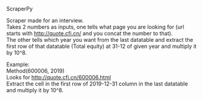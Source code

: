 ScraperPy

Scraper made for an interview.  
Takes 2 numbers as inputs, one tells what page you are looking for (url starts with http://quote.cfi.cn/ and you concat the number to that).  
The other tells which year you want from the last datatable and extract the first row of that datatable (Total equity) at 31-12 of given year and multiply it by 10^8.  

Example:  
Method(600006, 2019)  
Looks for http://quote.cfi.cn/600006.html  
Extract the cell in the first row of 2019-12-31 column in the last datatable and multiply it by 10^8.
